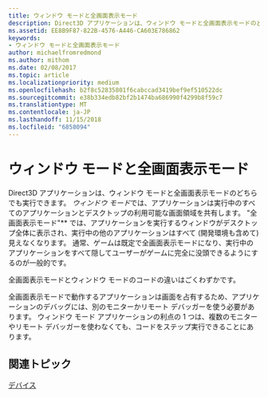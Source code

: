 ```yaml
---
title: ウィンドウ モードと全画面表示モード
description: Direct3D アプリケーションは、ウィンドウ モードと全画面表示モードのどちらでも実行できます。
ms.assetid: EE8B9F87-822B-4576-A446-CA603E786862
keywords:
- ウィンドウ モードと全画面表示モード
author: michaelfromredmond
ms.author: mithom
ms.date: 02/08/2017
ms.topic: article
ms.localizationpriority: medium
ms.openlocfilehash: b2f8c52835801f6cabccad3419bef9ef510522dc
ms.sourcegitcommit: e38b334edb82bf2b1474ba686990f4299b8f59c7
ms.translationtype: MT
ms.contentlocale: ja-JP
ms.lasthandoff: 11/15/2018
ms.locfileid: "6858094"
---
```

# <a name="span-iddirect3dconceptswindowedvsfull-screenmodespanwindowed-vs-full-screen-mode"></a><span id="direct3dconcepts.windowed_vs__full-screen_mode"></span>ウィンドウ モードと全画面表示モード


Direct3D アプリケーションは、ウィンドウ モードと全画面表示モードのどちらでも実行できます。 *ウィンドウ モード*では、アプリケーションは実行中のすべてのアプリケーションとデスクトップの利用可能な画面領域を共有します。 "全画面表示モード"** では、アプリケーションを実行するウィンドウがデスクトップ全体に表示され、実行中の他のアプリケーションはすべて (開発環境も含めて) 見えなくなります。 通常、ゲームは既定で全画面表示モードになり、実行中のアプリケーションをすべて隠してユーザーがゲームに完全に没頭できるようにするのが一般的です。

全画面表示モードとウィンドウ モードのコードの違いはごくわずかです。

全画面表示モードで動作するアプリケーションは画面を占有するため、アプリケーションのデバッグには、別のモニターかリモート デバッガーを使う必要があります。 ウィンドウ モード アプリケーションの利点の 1 つは、複数のモニターやリモート デバッガーを使わなくても、コードをステップ実行できることにあります。

## <a name="span-idrelated-topicsspanrelated-topics"></a><span id="related-topics"></span>関連トピック


[デバイス](devices.md)

 

 




